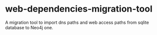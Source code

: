 # web-dependencies-migration-tool
A migration tool to import dns paths and web access paths from sqlite database to Neo4j one.
